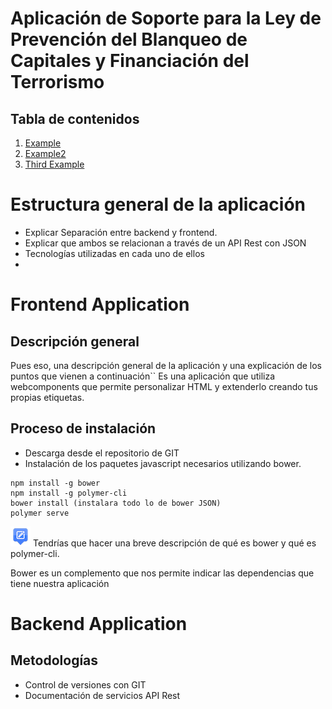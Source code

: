 
# Aplicación de Soporte para la Ley de Prevención del Blanqueo de Capitales y Financiación del Terrorismo 

## Tabla de contenidos
1. [Example](#example)
2. [Example2](#example2)
3. [Third Example](#third-example)

# Estructura general de la aplicación
- Explicar Separación entre backend y frontend. 
- Explicar que ambos se relacionan a través de un API Rest con JSON
- Tecnologías utilizadas en cada uno de ellos
- 
# Frontend Application

## Descripción general

Pues eso, una descripción general de la aplicación y una explicación de los puntos que vienen a continuación``
Es una aplicación que utiliza webcomponents que permite personalizar HTML y extenderlo creando tus propias etiquetas.

## Proceso de instalación
- Descarga desde el repositorio de GIT
- Instalación de los paquetes javascript necesarios utilizando bower.

```
npm install -g bower
npm install -g polymer-cli  
bower install (instalara todo lo de bower JSON)
polymer serve  
```
![nota] Tendrías que hacer una breve descripción de qué es bower y qué es polymer-cli.

Bower es un complemento que nos permite indicar las dependencias que tiene nuestra aplicación 
 
# Backend Application


## Metodologías
- Control de versiones con GIT
- Documentación de servicios API Rest


[logo]: https://github.com/adam-p/markdown-here/raw/master/src/common/images/icon48.png "Logo Title Text 2"
[nota]: resources/nota.png
